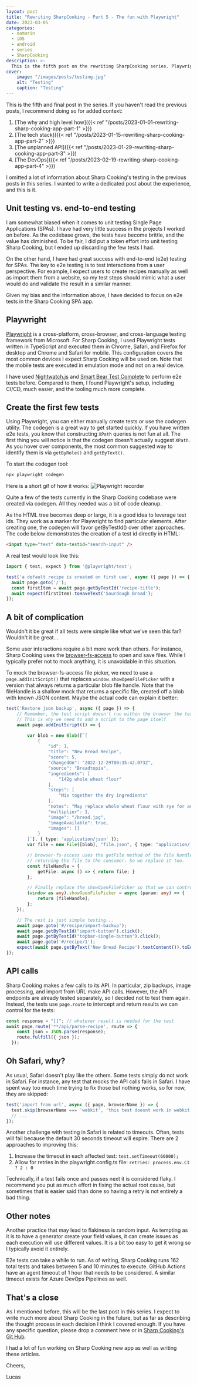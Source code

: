 ```yaml
---
layout: post
title: "Rewriting SharpCooking - Part 5 - The fun with Playwright"
date: 2023-03-05
categories:
  - xamarin
  - iOS
  - android
  - series
  - SharpCooking
description: >-
  This is the fifth post on the rewriting SharpCooking series. Playwright is a fundamental part of the app and we will deep dive into it in this post.
cover:
    image: "/images/posts/testing.jpg"
    alt: "Testing"
    caption: "Testing"
---
```


This is the fifth and final post in the series. If you haven't read the previous posts, I recommend doing so for added context:

1. [The why and high level how]({{< ref "/posts/2023-01-01-rewriting-sharp-cooking-app-part-1" >}})
2. [The tech stack]({{< ref "/posts/2023-01-15-rewriting-sharp-cooking-app-part-2" >}})
3. [The unplanned API]({{< ref "/posts/2023-01-29-rewriting-sharp-cooking-app-part-3" >}})
4. [The DevOps]({{< ref "/posts/2023-02-19-rewriting-sharp-cooking-app-part-4" >}})

I omitted a lot of information about Sharp Cooking's testing in the previous posts in this series. I wanted to write a dedicated post about the experience, and this is it.

## Unit testing vs. end-to-end testing
I am somewhat biased when it comes to unit testing Single Page Applications (SPAs). I have had very little success in the projects I worked on before. As the codebase grows, the tests have become brittle, and the value has diminished. To be fair, I did put a token effort into unit testing Sharp Cooking, but I ended up discarding the few tests I had.

On the other hand, I have had great success with end-to-end (e2e) testing for SPAs. The key to e2e testing is to test interactions from a user perspective. For example, I expect users to create recipes manually as well as import them from a website, so my test steps should mimic what a user would do and validate the result in a similar manner.

Given my bias and the information above, I have decided to focus on e2e tests in the Sharp Cooking SPA app.

## Playwright
[Playwright](https://playwright.dev/) is a cross-platform, cross-browser, and cross-language testing framework from Microsoft. For Sharp Cooking, I used Playwright tests written in TypeScript and executed them in Chrome, Safari, and Firefox for desktop and Chrome and Safari for mobile. This configuration covers the most common devices I expect Sharp Cooking will be used on. Note that the mobile tests are executed in emulation mode and not on a real device.

I have used [Nightwatch.js](https://nightwatchjs.org/) and [Smart Bear Test Complete](https://smartbear.com/product/testcomplete/) to perform e2e tests before. Compared to them, I found Playwright's setup, including CI/CD, much easier, and the tooling much more complete.

## Create the first few tests
Using Playwright, you can either manually create tests or use the codegen utility. The codegen is a great way to get started quickly. If you have written e2e tests, you know that constructing `XPath` queries is not fun at all. The first thing you will notice is that the codegen doesn't actually suggest `XPath`. As you hover over components, the most common suggested way to identify them is via  `getByRole()` and `getByText()`.

To start the codegen tool:
```powershell
npx playwright codegen
```

Here is a short gif of how it works:
![Playwright recorder](/images/posts/playwright_recorder.gif)

Quite a few of the tests currently in the Sharp Cooking codebase were created via codegen. All they needed was a bit of code cleanup.

As the HTML tree becomes deep or large, it is a good idea to leverage test ids. They work as a marker for Playwright to find particular elements. After creating one, the codegen will favor getByTestId() over other approaches. The code below demonstrates the creation of a test id directly in HTML:

```html
<input type="text" data-testid="search-input" />
```

A real test would look like this:

```typescript
import { test, expect } from '@playwright/test';

test('a default recipe is created on first use', async ({ page }) => {
  await page.goto('/');
  const firstItem = await page.getByTestId('recipe-title');
  await expect(firstItem).toHaveText('Sourdough Bread');
});
```

## A bit of complication
Wouldn't it be great if all tests were simple like what we've seen this far? Wouldn't it be great...

Some user interactions require a bit more work than others. For instance, Sharp Cooking uses the [browser-fs-access](https://github.com/GoogleChromeLabs/browser-fs-access) to open and save files. While I typically prefer not to mock anything, it is unavoidable in this situation.

To mock the browser-fs-access file picker, we need to use a `page.addInitScript()` that replaces `window.showOpenFilePicker` with a version that always returns a particular blob file handle. Note that the fileHandle is a shallow mock that returns a specific file, created off a blob with known JSON content. Maybe the actual code can explain it better:

```typescript
test('Restore json backup', async ({ page }) => {
    // Remember, the test script doesn't run within the browser the test is controlling
    // This is why we need to add a script to the page itself
    await page.addInitScript(() => {

        var blob = new Blob([`[
            {
                "id": 1,
                "title": "New Bread Recipe",
                "score": 5,
                "changedOn": "2022-12-29T00:35:42.073Z",
                "source": "Breadtopia",
                "ingredients": [
                    "142g whole wheat flour"
                ],
                "steps": [
                    "Mix together the dry ingredients"
                ],
                "notes": "May replace whole wheat flour with rye for added taste",
                "multiplier": 1,
                "image": "/bread.jpg",
                "imageAvailable": true,
                "images": []
            }
        ]`], { type: 'application/json' });
        var file = new File([blob], "file.json", { type: "application/json" });

        // browser-fs-access uses the getFile method of the file handle before
        // returning the file to the consumer. So we replace it too.
        const fileHandle = {
            getFile: async () => { return file; }
        };

        // Finally replace the showOpenFilePicker so that we can control the result
        (window as any).showOpenFilePicker = async (param: any) => {
            return [fileHandle];
        };
    });

    // The rest is just simple testing...
    await page.goto('#/recipe/import-backup');
    await page.getByTestId("import-button").click();
    await page.getByTestId("topbar-single-button").click();
    await page.goto('#/recipe/1');
    expect(await page.getByText('New Bread Recipe').textContent()).toEqual("New Bread Recipe");
});
```

## API calls
Sharp Cooking makes a few calls to its API. In particular, zip backups, image processing, and import from URL make API calls. However, the API endpoints are already tested separately, so I decided not to test them again. Instead, the tests use `page.route` to intercept and return results we can control for the tests:

```typescript
const response = "[]"; // whatever result is needed for the test
await page.route('**/api/parse-recipe', route => {
    const json = JSON.parse(response);
    route.fulfill({ json });
  });
```

## Oh Safari, why?
As usual, Safari doesn't play like the others. Some tests simply do not work in Safari. For instance, any test that mocks the API calls fails in Safari. I have spent way too much time trying to fix those but nothing works, so for now, they are skipped:

```typescript
test('import from url', async ({ page, browserName }) => {
  test.skip(browserName === 'webkit', 'this test doesnt work in webkit');
  // ...
});
```

Another challenge with testing in Safari is related to timeouts. Often, tests will fail because the default 30 seconds timeout will expire. There are 2 approaches to improving this:

1. Increase the timeout in each affected test: `test.setTimeout(60000);`
1. Allow for retries in the playwright.config.ts file: `retries: process.env.CI ? 2 : 0`

Technically, if a test fails once and passes next it is considered flaky. I recommend you put as much effort in fixing the actual root cause, but sometimes that is easier said than done so having a retry is not entirely a bad thing.

## Other notes
Another practice that may lead to flakiness is random input. As tempting as it is to have a generator create your field values, it can create issues as each execution will use different values. It is a bit too easy to get it wrong so I typically avoid it entirely.

E2e tests can take a while to run. As of writing, Sharp Cooking runs 162 total tests and takes between 5 and 10 minutes to execute. GitHub Actions have an agent timeout of 1 hour that needs to be considered. A similar timeout exists for Azure DevOps Pipelines as well.

## That's a close
As I mentioned before, this will be the last post in this series. I expect to write much more about Sharp Cooking in the future, but as far as describing the thought process in each decision I think I covered enough. If you have any specific question, please drop a comment here or in [Sharp Cooking's Git Hub](https://github.com/jlucaspains/sharp-cooking-web).

I had a lot of fun working on Sharp Cooking new app as well as writing these articles.

Cheers,

Lucas